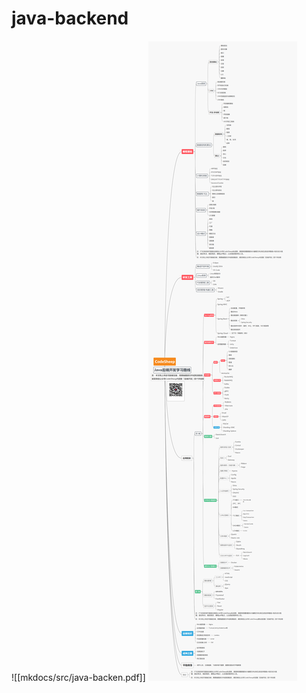 # java-backend
![[mkdocs/src/java-backen.pdf]]
![](https://raw.githubusercontent.com/alwaysmissin/picgo/main/20220904124833.png)
